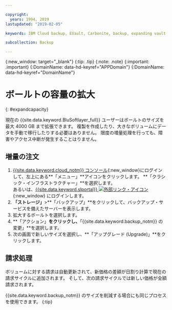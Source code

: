 ```yaml
---

copyright:
  years: 1994, 2019
lastupdated: "2019-02-05"

keywords: IBM Cloud backup, EVault, Carbonite, backup, expanding vault

subcollection: Backup

---
```

{:new_window: target="_blank"}
{:tip: .tip}
{:note: .note}
{:important: .important}
{:DomainName: data-hd-keyref="APPDomain"}
{:DomainName: data-hd-keyref="DomainName"}


# ボールトの容量の拡大
{: #expandcapacity}

現在の {{site.data.keyword.BluSoftlayer_full}} ユーザーはボールトのサイズを最大 4000 GB まで拡張できます。 複製を作成したり、大きなボリュームにデータを手動で移行したりする必要はありません。 限度の増量処理を行っても、障害やアクセス中断が発生することはりません。

## 増量の注文

1. [{{site.data.keyword.cloud_notm}} コンソール](https://{DomainName}/){:new_window}にログインして、左上にある**「メニュー」**アイコンをクリックします。 **「クラシック・インフラストラクチャー」**を選択します。<br/>
   あるいは、[{{site.data.keyword.slportal}} ![外部リンク・アイコン](../../icons/launch-glyph.svg "外部リンク・アイコン")](https://control.softlayer.com/){:new_window} にログインします。
2. **「ストレージ」**>**「バックアップ」**をクリックして、バックアップ・サービスを備えたサーバーを表示します。
3. 拡大するボールトを選択します。
4. **「アクション」**をクリックし、**「{{site.data.keyword.backup_notm}} の変更」**を選択します。
5. 次の画面で新しいサイズを選択し、**「アップグレード (Upgrade)」**をクリックします。

## 請求処理

ボリュームに対する請求は自動更新されて、新価格の差額が日割り計算で現在の請求サイクルに追加されます。 そして、次の請求サイクルでは新しい価格が全額請求されます。

{{site.data.keyword.backup_notm}} のサイズを削減する場合にも同じプロセスを使用できます。
{:tip}

